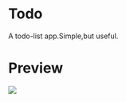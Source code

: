 # Todo
A todo-list app.Simple,but useful.
# Preview
![](http://ojvnx00zs.bkt.clouddn.com/todo_sreeenshot.png)
